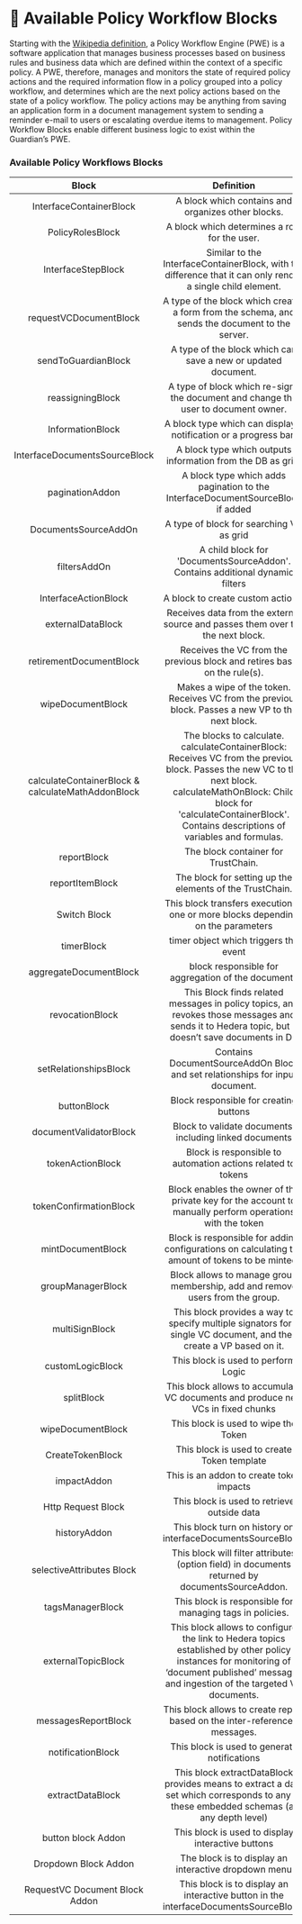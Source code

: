 # 🔄 Available Policy Workflow Blocks

Starting with the [Wikipedia definition](https://en.wikipedia.org/wiki/Workflow\_engine), a Policy Workflow Engine (PWE) is a software application that manages business processes based on business rules and business data which are defined within the context of a specific policy. A PWE, therefore, manages and monitors the state of required policy actions and the required information flow in a policy grouped into a policy workflow, and determines which are the next policy actions based on the state of a policy workflow. The policy actions may be anything from saving an application form in a document management system to sending a reminder e-mail to users or escalating overdue items to management. Policy Workflow Blocks enable different business logic to exist within the Guardian’s PWE.

### Available Policy Workflows Blocks

<table><thead><tr><th align="center">Block</th><th width="226.33333333333331" align="center">Definition</th><th align="center">Documentation Link</th></tr></thead><tbody><tr><td align="center">InterfaceContainerBlock</td><td align="center">A block which contains and organizes other blocks.</td><td align="center"><a href="container-workflow-block.md">InterfaceContainerBlock</a></td></tr><tr><td align="center">PolicyRolesBlock</td><td align="center">A block which determines a role for the user.</td><td align="center"><a href="roles-workflow-block.md">PolicyRolesBlock</a></td></tr><tr><td align="center">InterfaceStepBlock</td><td align="center">Similar to the InterfaceContainerBlock, with the difference that it can only render a single child element.</td><td align="center"><a href="step-workflow-block.md">InterfaceStepBlock</a></td></tr><tr><td align="center">requestVCDocumentBlock</td><td align="center">A type of the block which creates a form from the schema, and sends the document to the server.</td><td align="center"><a href="request-workflow-block.md">requestVCDocumentBlock</a></td></tr><tr><td align="center">sendToGuardianBlock</td><td align="center">A type of the block which can save a new or updated document.</td><td align="center"><a href="send-workflow-block.md">sendToGuardianBlock</a></td></tr><tr><td align="center">reassigningBlock</td><td align="center">A type of block which re-signs the document and change the user to document owner.</td><td align="center"><a href="reassigningblock.md">reassigningBlock</a></td></tr><tr><td align="center">InformationBlock</td><td align="center">A block type which can display a notification or a progress bar.</td><td align="center"><a href="information-workflow-block.md">InformationBlock</a></td></tr><tr><td align="center">InterfaceDocumentsSourceBlock</td><td align="center">A block type which outputs information from the DB as grid.</td><td align="center"><a href="interfacedocumentssourceblock.md">InterfaceDocumentsSourceBlock</a></td></tr><tr><td align="center">paginationAddon</td><td align="center">A block type which adds pagination to the InterfaceDocumentSourceBlock if added</td><td align="center"><a href="paginationaddon.md">paginationAddon</a></td></tr><tr><td align="center">DocumentsSourceAddOn</td><td align="center">A type of block for searching VC as grid</td><td align="center"><a href="documentssourceaddonblock.md">DocumentsSourceAddOn</a></td></tr><tr><td align="center">filtersAddOn</td><td align="center">A child block for 'DocumentsSourceAddon'. Contains additional dynamic filters</td><td align="center"><a href="filtersaddonblock.md">filtersAddOn</a></td></tr><tr><td align="center">InterfaceActionBlock</td><td align="center">A block to create custom actions.</td><td align="center"><a href="action-workflow-block.md">InterfaceActionBlock</a></td></tr><tr><td align="center">externalDataBlock</td><td align="center">Receives data from the external source and passes them over the the next block.</td><td align="center"><a href="external-data-workflow-block.md">externalDataBlock</a></td></tr><tr><td align="center">retirementDocumentBlock</td><td align="center">Receives the VC from the previous block and retires based on the rule(s).</td><td align="center"><a href="retirementdocumentblock.md">retirementDocumentBlock</a></td></tr><tr><td align="center">wipeDocumentBlock</td><td align="center">Makes a wipe of the token. Receives VC from the previous block. Passes a new VP to the next block.</td><td align="center"><a href="token-wipe-workflow-block.md">wipeDocumentBlock</a></td></tr><tr><td align="center">calculateContainerBlock &#x26; calculateMathAddonBlock</td><td align="center">The blocks to calculate. calculateContainerBlock: Receives VC from the previous block. Passes the new VC to the next block.<br>calculateMathOnBlock: Child block for 'calculateContainerBlock'. Contains descriptions of variables and formulas.</td><td align="center"><a href="calculatecontainerblock-and-calculatemathaddonblock.md">calculateContainerBlock &#x26; calculateMathAddonBlock</a></td></tr><tr><td align="center">reportBlock</td><td align="center">The block container for TrustChain.</td><td align="center"><a href="reportblock-and-reportitemblock.md">reportBlock &#x26; reportItemBlock</a></td></tr><tr><td align="center">reportItemBlock</td><td align="center">The block for setting up the elements of the TrustChain.</td><td align="center"><a href="reportblock-and-reportitemblock.md">reportBlock &#x26; reportItemBlock</a></td></tr><tr><td align="center">Switch Block</td><td align="center">This block transfers execution to one or more blocks depending on the parameters</td><td align="center"><a href="switchblock.md">switchBlock</a></td></tr><tr><td align="center">timerBlock</td><td align="center">timer object which triggers the event</td><td align="center"><a href="timerblock.md">TimerBlock</a></td></tr><tr><td align="center">aggregateDocumentBlock</td><td align="center">block responsible for aggregation of the documents</td><td align="center"><a href="aggregatedocumentblock.md">aggregateDocumentBlock</a></td></tr><tr><td align="center">revocationBlock</td><td align="center">This Block finds related messages in policy topics, and revokes those messages and sends it to Hedera topic, but it doesn’t save documents in DB</td><td align="center"><a href="https://github.com/hashgraph/guardian/blob/main/docs/available-policy-workflow-blocks/broken-reference/README.md">revocationBlock</a></td></tr><tr><td align="center">setRelationshipsBlock</td><td align="center">Contains DocumentSourceAddOn Block and set relationships for input document.</td><td align="center"><a href="setrelationshipsblock.md">setRelationshipBlock</a></td></tr><tr><td align="center">buttonBlock</td><td align="center">Block responsible for creating buttons</td><td align="center"><a href="buttonblock.md">buttonBlock</a></td></tr><tr><td align="center">documentValidatorBlock</td><td align="center">Block to validate documents, including linked documents</td><td align="center"><a href="documentvalidatorblock.md">documentValidatorBlock</a></td></tr><tr><td align="center">tokenActionBlock</td><td align="center">Block is responsible to automation actions related to tokens</td><td align="center"><a href="tokenactionblock.md">tokenActionBlock</a></td></tr><tr><td align="center">tokenConfirmationBlock</td><td align="center">Block enables the owner of the private key for the account to manually perform operations with the token</td><td align="center"><a href="tokenconfirmationblock.md">tokenConfirmationBlock</a></td></tr><tr><td align="center">mintDocumentBlock</td><td align="center">Block is responsible for adding configurations on calculating the amount of tokens to be minted.</td><td align="center"><a href="mintdocumentblock.md">mintDocumentBlock</a></td></tr><tr><td align="center">groupManagerBlock</td><td align="center">Block allows to manage group membership, add and remove users from the group.</td><td align="center"><a href="groupmanagerblock.md">groupManagerBlock</a></td></tr><tr><td align="center">multiSignBlock</td><td align="center">This block provides a way to specify multiple signators for a single VC document, and then create a VP based on it.</td><td align="center"><a href="multisignblock.md">multiSignBlock</a></td></tr><tr><td align="center">customLogicBlock</td><td align="center">This block is used to perform Logic</td><td align="center"><a href="customlogicblock.md">customLogicBlock</a></td></tr><tr><td align="center">splitBlock</td><td align="center">This block allows to accumulate VC documents and produce new VCs in fixed chunks</td><td align="center"><a href="splitblock.md">splitBlock</a><br></td></tr><tr><td align="center">wipeDocumentBlock</td><td align="center">This block is used to wipe the Token</td><td align="center"><a href="token-wipe-workflow-block.md">wipeDocumentBlock</a></td></tr><tr><td align="center">CreateTokenBlock</td><td align="center">This block is used to create Token template</td><td align="center"><a href="create-token-block.md">CreateTokenBlock</a></td></tr><tr><td align="center">impactAddon</td><td align="center">This is an addon to create token impacts</td><td align="center"><a href="impactaddon.md">impactAddon</a></td></tr><tr><td align="center">Http Request Block</td><td align="center">This block is used to retrieve outside data</td><td align="center"><a href="http-request-block.md">HttpRequestBlock</a></td></tr><tr><td align="center">historyAddon</td><td align="center">This block turn on history on interfaceDocumentsSourceBlock.</td><td align="center"><a href="historyaddon.md">historyAddon</a></td></tr><tr><td align="center">selectiveAttributes Block</td><td align="center">This block will filter attributes (option field) in documents returned by documentsSourceAddon.</td><td align="center"><a href="selectiveattributes-block.md">selectiveAttributesBlock</a></td></tr><tr><td align="center">tagsManagerBlock</td><td align="center">This block is responsible for managing tags in policies.</td><td align="center"><a href="tagsmanagerblock.md">tagsManagerBlock</a></td></tr><tr><td align="center">externalTopicBlock</td><td align="center">This block allows to configure the link to Hedera topics established by other policy instances for monitoring of ‘document published’ messages and ingestion of the targeted VC documents.</td><td align="center"><a href="externaltopicblock.md">externalTopicBlock</a></td></tr><tr><td align="center">messagesReportBlock</td><td align="center">This block allows to create report based on the inter-referenced messages.</td><td align="center"><a href="messagesreportblock.md">messagesReportBlock</a></td></tr><tr><td align="center">notificationBlock</td><td align="center">This block is used to generate notifications</td><td align="center"><a href="notificationblock.md">notificationBlock</a></td></tr><tr><td align="center">extractDataBlock</td><td align="center">This block extractDataBlock provides means to extract a data set which corresponds to any of these embedded schemas (at any depth level)</td><td align="center"><a href="externaldatablock.md">extractDataBlock</a></td></tr><tr><td align="center">button block Addon</td><td align="center">This block is used to display interactive buttons</td><td align="center"><a href="button-block-addon-buttonblockaddon.md">buttonBlockAddon</a></td></tr><tr><td align="center">Dropdown Block Addon</td><td align="center">The block is to display an interactive dropdown menu</td><td align="center"><a href="dropdown-block-addon-dropdownblockaddon.md">dropdownBlockAddon</a></td></tr><tr><td align="center">RequestVC Document Block Addon</td><td align="center">This block is to display an interactive button in the interfaceDocumentsSourceBlock.</td><td align="center"><a href="request-vc-document-block-addon-requestvcdocumentblockaddon.md">requestVcDocumentBlockAddon</a></td></tr></tbody></table>
